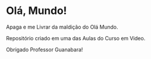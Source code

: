 # Olá, Mundo!
 Apaga e me Livrar da maldição do Olá Mundo.

 Repositório criado em uma das Aulas do Curso em Video.

 Obrigado Professor Guanabara!
